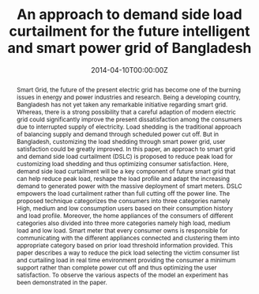 ---
title: "An approach to demand side load curtailment for the future intelligent and smart power grid of Bangladesh"

# Authors
# If you created a profile for a user (e.g. the default `admin` user), write the username (folder name) here 
# and it will be replaced with their full name and linked to their profile.
authors:
- Animesh Kumar Paul
- admin
- Bishnu Sarker
- Monalisa C. Urmi


# Author notes (optional)
author_notes:
- "Equal contribution"
- "Equal contribution"

date: "2014-04-10T00:00:00Z"
doi: ""

# Schedule page publish date (NOT publication's date).
publishDate: "2014-10-9T00:00:00Z"

# Publication type.
# Legend: 0 = Uncategorized; 1 = Conference paper; 2 = Journal article;
# 3 = Preprint / Working Paper; 4 = Report; 5 = Book; 6 = Book section;
# 7 = Thesis; 8 = Patent
publication_types: ["1"]

# Publication name and optional abbreviated publication name.
publication: In 2014 International Conference on Electrical Engineering and Information & Communication Technology
publication_short: In ICEEICT

abstract: Smart Grid, the future of the present electric grid has become one of the burning issues in energy and power industries and research. Being a developing country, Bangladesh has not yet taken any remarkable initiative regarding smart grid. Whereas, there is a strong possibility that a careful adaption of modern electric grid could significantly improve the present dissatisfaction among the consumers due to interrupted supply of electricity. Load shedding is the traditional approach of balancing supply and demand through scheduled power cut off. But in Bangladesh, customizing the load shedding through smart power grid, user satisfaction could be greatly improved. In this paper, an approach to smart grid and demand side load curtailment (DSLC) is proposed to reduce peak load for customizing load shedding and thus optimizing consumer satisfaction. Here, demand side load curtailment will be a key component of future smart grid that can help reduce peak load, reshape the load profile and adapt the increasing demand to generated power with the massive deployment of smart meters. DSLC empowers the load curtailment rather than full cutting off the power line. The proposed technique categorizes the consumers into three categories namely High, medium and low consumption users based on their consumption history and load profile. Moreover, the home appliances of the consumers of different categories also divided into three more categories namely high load, medium load and low load. Smart meter that every consumer owns is responsible for communicating with the different appliances connected and clustering them into appropriate category based on prior load threshold information provided. This paper describes a way to reduce the pick load selecting the victim consumer list and curtailing load in real time environment providing the consumer a minimum support rather than complete power cut off and thus optimizing the user satisfaction. To observe the various aspects of the model an experiment has been demonstrated in the paper.

# Summary. An optional shortened abstract.
summary: This paper describes a way to reduce the pick load selecting the victim consumer list and curtailing load in real time environment providing the consumer a minimum support rather than complete power cut off and thus optimizing the user satisfaction.

tags: ['Smart Grid', 'Load Distribution']

# Display this page in the Featured widget?
featured: true

# Custom links (uncomment lines below)
# links:
# - name: Custom Link
#   url: http://example.org

url_pdf: ''
url_code: ''
url_dataset: ''
url_poster: ''
url_project: ''
url_slides: ''
url_source: 'https://ieeexplore.ieee.org/abstract/document/6919119'
url_video: ''

# Featured image
# To use, add an image named `featured.jpg/png` to your page's folder. 
image:
  caption: ''
  focal_point: ""
  preview_only: false

# Associated Projects (optional).
#   Associate this publication with one or more of your projects.
#   Simply enter your project's folder or file name without extension.
#   E.g. `internal-project` references `content/project/internal-project/index.md`.
#   Otherwise, set `projects: []`.
projects: []

# Slides (optional).
#   Associate this publication with Markdown slides.
#   Simply enter your slide deck's filename without extension.
#   E.g. `slides: "example"` references `content/slides/example/index.md`.
#   Otherwise, set `slides: ""`.
slides: 
---